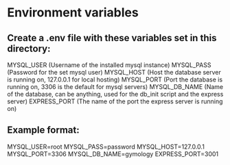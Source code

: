 # Environment variables
## Create a .env file with these variables set in this directory:
MYSQL_USER (Username of the installed mysql instance)
MYSQL_PASS (Password for the set mysql user)
MYSQL_HOST (Host the database server is running on, 127.0.0.1 for local hosting)
MYSQL_PORT (Port the database is running on, 3306 is the default for mysql servers)
MYSQL_DB_NAME (Name of the database, can be anything, used for the db_init script and the express server)
EXPRESS_PORT (The name of the port the express server is running on)

## Example format:
MYSQL_USER=root
MYSQL_PASS=password
MYSQL_HOST=127.0.0.1
MYSQL_PORT=3306
MYSQL_DB_NAME=gymology
EXPRESS_PORT=3001